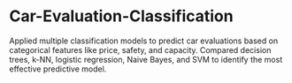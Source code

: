 # Car-Evaluation-Classification
Applied multiple classification models to predict car evaluations based on categorical features like price, safety, and capacity. Compared decision trees, k-NN, logistic regression, Naive Bayes, and SVM to identify the most effective predictive model.
